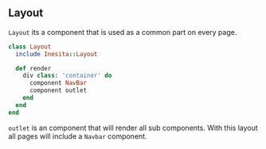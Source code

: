 ## Layout

`Layout` its a component that is used as a common part on every page.

```ruby
class Layout
  include Inesita::Layout

  def render
    div class: 'container' do
      component NavBar
      component outlet
    end
  end
end
```

`outlet` is an component that will render all sub components.
With this layout all pages will include a `Navbar` component.
